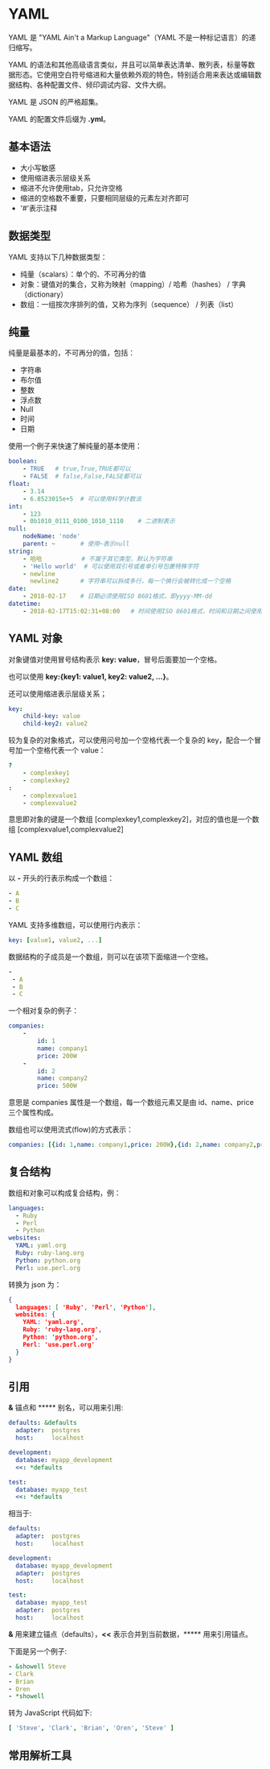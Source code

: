 # YAML

YAML 是 "YAML Ain't a Markup Language"（YAML 不是一种标记语言）的递归缩写。

YAML 的语法和其他高级语言类似，并且可以简单表达清单、散列表，标量等数据形态。它使用空白符号缩进和大量依赖外观的特色，特别适合用来表达或编辑数据结构、各种配置文件、倾印调试内容、文件大纲。

YAML 是 JSON 的严格超集。

YAML 的配置文件后缀为 **.yml**。

## 基本语法

+ 大小写敏感
+ 使用缩进表示层级关系
+ 缩进不允许使用tab，只允许空格
+ 缩进的空格数不重要，只要相同层级的元素左对齐即可
+ '#'表示注释

## 数据类型

YAML 支持以下几种数据类型：

+ 纯量（scalars）：单个的、不可再分的值
+ 对象：键值对的集合，又称为映射（mapping）/ 哈希（hashes） / 字典（dictionary）
+ 数组：一组按次序排列的值，又称为序列（sequence） / 列表（list）

## 纯量

纯量是最基本的，不可再分的值，包括：

+ 字符串
+ 布尔值
+ 整数
+ 浮点数
+ Null
+ 时间
+ 日期

使用一个例子来快速了解纯量的基本使用：

```yaml
boolean: 
    - TRUE   # true,True,TRUE都可以
    - FALSE  # false,False,FALSE都可以
float:
    - 3.14
    - 6.8523015e+5  # 可以使用科学计数法
int:
    - 123
    - 0b1010_0111_0100_1010_1110    # 二进制表示
null:
    nodeName: 'node'
    parent: ~       # 使用~表示null
string:
    - 哈哈           # 不属于其它类型，默认为字符串
    - 'Hello world'  # 可以使用双引号或者单引号包裹特殊字符
    - newline
      newline2      # 字符串可以拆成多行，每一个换行会被转化成一个空格
date:
    - 2018-02-17    # 日期必须使用ISO 8601格式，即yyyy-MM-dd
datetime: 
    - 2018-02-17T15:02:31+08:00   # 时间使用ISO 8601格式，时间和日期之间使用T连接，最后使用+代表时区
```

## YAML 对象

对象键值对使用冒号结构表示 **key: value**，冒号后面要加一个空格。

也可以使用 **key:{key1: value1, key2: value2, ...}**。

还可以使用缩进表示层级关系；

```yaml
key: 
    child-key: value
    child-key2: value2
```

较为复杂的对象格式，可以使用问号加一个空格代表一个复杂的 key，配合一个冒号加一个空格代表一个 value：

```yaml
?
    - complexkey1
    - complexkey2
:
    - complexvalue1
    - complexvalue2
```

意思即对象的键是一个数组 [complexkey1,complexkey2]，对应的值也是一个数组 [complexvalue1,complexvalue2]

## YAML 数组

以 **-** 开头的行表示构成一个数组：

```yaml
- A
- B
- C
```

YAML 支持多维数组，可以使用行内表示：

```yaml
key: [value1, value2, ...]
```

数据结构的子成员是一个数组，则可以在该项下面缩进一个空格。

```yaml
-
 - A
 - B
 - C
```

一个相对复杂的例子：

```yaml
companies:
    -
        id: 1
        name: company1
        price: 200W
    -
        id: 2
        name: company2
        price: 500W
```

意思是 companies 属性是一个数组，每一个数组元素又是由 id、name、price 三个属性构成。

数组也可以使用流式(flow)的方式表示：

```yaml
companies: [{id: 1,name: company1,price: 200W},{id: 2,name: company2,price: 500W}]
```

## 复合结构

数组和对象可以构成复合结构，例：

```yaml
languages:
  - Ruby
  - Perl
  - Python 
websites:
  YAML: yaml.org 
  Ruby: ruby-lang.org 
  Python: python.org 
  Perl: use.perl.org
```

转换为 json 为：

```json
{ 
  languages: [ 'Ruby', 'Perl', 'Python'],
  websites: {
    YAML: 'yaml.org',
    Ruby: 'ruby-lang.org',
    Python: 'python.org',
    Perl: 'use.perl.org' 
  } 
}
```

## 引用

**&** 锚点和 ***** 别名，可以用来引用:

```yaml
defaults: &defaults
  adapter:  postgres
  host:     localhost

development:
  database: myapp_development
  <<: *defaults

test:
  database: myapp_test
  <<: *defaults
```

相当于:

```yaml
defaults:
  adapter:  postgres
  host:     localhost

development:
  database: myapp_development
  adapter:  postgres
  host:     localhost

test:
  database: myapp_test
  adapter:  postgres
  host:     localhost
```

**&** 用来建立锚点（defaults），**<<** 表示合并到当前数据，***** 用来引用锚点。

下面是另一个例子:

```yaml
- &showell Steve 
- Clark 
- Brian 
- Oren 
- *showell 
```

转为 JavaScript 代码如下:

```yaml
[ 'Steve', 'Clark', 'Brian', 'Oren', 'Steve' ]
```

## 常用解析工具
